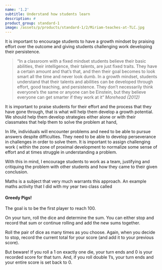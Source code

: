 ```yaml
---
name: '1.2'
subtitle: Understand how students learn
description: #
product_group: standard-1
image: /assets/p/products/standard-1/2/Miriam-teaches-at-TLC.jpg
---
```

It is important to encourage students to have a growth mindset by praising effort over the outcome and giving students challenging work developing their persistence.

>“In a  classroom with a fixed mindset students believe their basic abilities, their intelligence, their talents, are just fixed traits. They have a certain amount and that’s that, and then their goal becomes to look smart all the time and never look dumb. In a growth mindset, students understand that their talents and abilities can be developed through effort, good teaching, and persistence. They don’t necessarily think everyone’s the same or anyone can be Einstein, but they believe everyone can get smarter if they work at it“ _Morehead (2012)_

It is important to praise students for their effort and the process that they have gone through, that is what will help them develop a growth potential. We should help them develop strategies either alone or with their classmates that help them to solve the problem at hand,

In life, individuals will encounter problems and need to be able to pursue answers despite difficulties. They need to be able to develop perseverance in challenges in order to solve them.  It is important to assign challenging work ( within the zone of proximal development to normalize some sense of effort and at times struggle in understanding a problem.  

With this in mind, I encourage students to work as a team, justifying and critiquing the problem with other students and how they came to their given conclusion.

Maths is a subject that very much warrants this approach. An example maths activity that I did with my year two class called

#### Greedy Pigs!

The goal is to be the first player to reach 100.

On your turn, roll the dice and determine the sum. You can either stop and record that sum or continue rolling and add the new sums together.

Roll the pair of dice as many times as you choose. Again, when you decide to stop, record the current total for your score (and add it to your previous score).

But beware! If you roll a 1 on exactly one die, your turn ends and 0 is your recorded score for that turn. And, if you roll double 1’s, your turn ends and your entire score is set back to 0.
